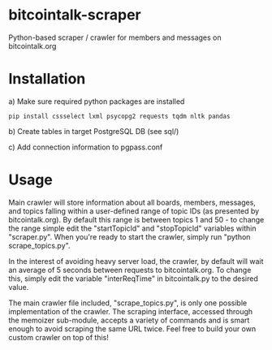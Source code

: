 bitcointalk-scraper
===================

Python-based scraper / crawler for members and messages on bitcointalk.org

Installation
=============

a) Make sure required python packages are installed

```
pip install cssselect lxml psycopg2 requests tqdm nltk pandas
```

b) Create tables in target PostgreSQL DB (see sql/)

c) Add connection information to pgpass.conf

Usage
=====

Main crawler will store information about all boards, members, messages, and topics falling within a user-defined range of topic IDs (as presented by bitcointalk.org). By default this range is between topics 1 and 50 - to change the range simple edit the "startTopicId" and "stopTopicId" variables within "scraper.py". When you're ready to start the crawler, simply run "python scrape_topics.py".

In the interest of avoiding heavy server load, the crawler, by default will wait an average of 5 seconds between requests to bitcointalk.org. To change this, simply edit the variable "interReqTime" in bitcointalk.py to the desired value.

The main crawler file included, "scrape_topics.py", is only one possible implementation of the crawler. The scraping interface, accessed through the memoizer sub-module, accepts a variety of commands and is smart enough to avoid scraping the same URL twice. Feel free to build your own custom crawler on top of this!
